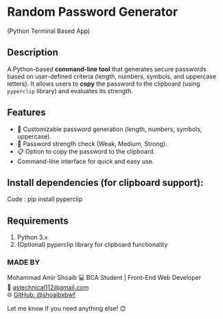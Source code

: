 # Random Password Generator 
(Python Terminal Based App)


## Description
A Python-based **command-line tool** that generates secure passwords based on user-defined criteria (length, numbers, symbols, and uppercase letters). It allows users to **copy** the password to the clipboard (using `pyperclip` library) and evaluates its strength.

## Features
- 🔑 Customizable password generation (length, numbers, symbols, uppercase).
- 🔎 Password strength check (Weak, Medium, Strong).
- 📋 Option to copy the password to the clipboard.
- Command-line interface for quick and easy use.

## Install dependencies (for clipboard support):
Code : pip install pyperclip

## Requirements
1. Python 3.x
2. (Optional) pyperclip library for clipboard functionality


### MADE BY
Mohammad Amir Shoaib
💻 BCA Student | Front-End Web Developer  
📧 astechnical112@gmail.com  
🌐 [GitHub: @shoaibxbwf](https://github.com/shoaibxbwf)


Let me know if you need anything else! 😊

